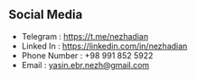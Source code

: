 ## Social Media
- Telegram : https://t.me/nezhadian
- Linked In : https://linkedin.com/in/nezhadian
- Phone Number : +98 991 852 5922
- Email : yasin.ebr.nezh@gmail.com



